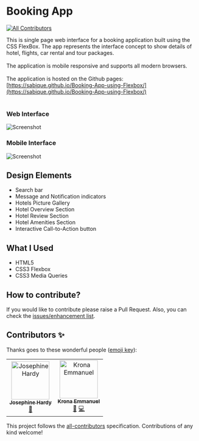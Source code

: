 # Booking App
[![All Contributors](https://img.shields.io/badge/all_contributors-2-orange.svg?style=flat-square)](#contributors)

This is single page web interface for a booking application built using the CSS FlexBox. The app represents the interface concept to show details of hotel, flights, car rental and tour packages.
<br><br>
The application is mobile responsive and supports all modern browsers.
<br><br>
The application is hosted on the Github pages: [https://sabique.github.io/Booking-App-using-Flexbox/](https://sabique.github.io/Booking-App-using-Flexbox/)
<br><br>
### Web Interface
![Screenshot](https://i.imgur.com/VzDjzCe.png)
### Mobile Interface
![Screenshot](https://i.imgur.com/VrTL2gd.png)

## Design Elements
* Search bar
* Message and Notification indicators
* Hotels Picture Gallery
* Hotel Overview Section
* Hotel Review Section
* Hotel Amenities Section
* Interactive Call-to-Action button

## What I Used
* HTML5
* CSS3 Flexbox
* CSS3 Media Queries


## How to contribute?
If you would like to contribute please raise a Pull Request. Also, you can check the [issues/enhancement list](https://github.com/sabique/Booking-App-using-Flexbox/issues).

## Contributors ✨

Thanks goes to these wonderful people ([emoji key](https://allcontributors.org/docs/en/emoji-key)):

<!-- ALL-CONTRIBUTORS-LIST:START - Do not remove or modify this section -->
<!-- prettier-ignore -->
<table>
  <tr>
    <td align="center"><a href="https://twitter.com/JosieMHardy"><img src="https://avatars1.githubusercontent.com/u/1618805?v=4" width="100px;" alt="Josephine Hardy"/><br /><sub><b>Josephine Hardy</b></sub></a><br /><a href="#design-thewhiteswan" title="Design">🎨</a></td>
    <td align="center"><a href="http://www.kronaemmanuel.com"><img src="https://avatars0.githubusercontent.com/u/18748983?v=4" width="100px;" alt="Krona Emmanuel"/><br /><sub><b>Krona Emmanuel</b></sub></a><br /><a href="#design-kronaemmanuel" title="Design">🎨</a> <a href="https://github.com/sabique/Booking-App-using-Flexbox/commits?author=kronaemmanuel" title="Code">💻</a></td>
  </tr>
</table>

<!-- ALL-CONTRIBUTORS-LIST:END -->

This project follows the [all-contributors](https://github.com/all-contributors/all-contributors) specification. Contributions of any kind welcome!
